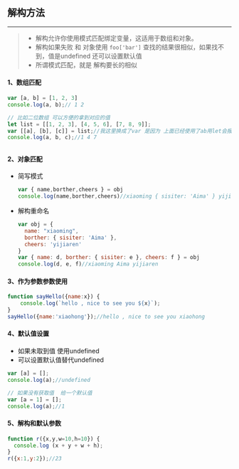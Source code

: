 ## 解构方法

---



> + 解构允许你使用模式匹配绑定变量，这适用于数组和对象。
> + 解构如果失败 和 对象使用  `foo['bar']` 查找的结果很相似，如果找不到，值是undefined 还可以设置默认值
> + 所谓模式匹配，就是 解构要长的相似



#### 1、数组匹配

```js
var [a, b] = [1, 2, 3]
console.log(a, b);// 1 2

// 比如二位数组 可以方便的拿到对应的值
let list = [[1, 2, 3], [4, 5, 6], [7, 8, 9]];
var [[a], [b], [c]] = list;//我这里换成了var 是因为 上面已经使用了ab用let会报错 使用var声明覆盖了上面的变量
console.log(a, b, c);//1 4 7
```

## 



#### 2、对象匹配

+ 简写模式

  ```js
  var { name,borther,cheers } = obj
  console.log(name,borther,cheers)//xiaoming { sisiter: 'Aima' } yijiaren
  ```

+ 解构重命名

  ```js
  var obj = {
    name: "xiaoming",
    borther: { sisiter: 'Aima' },
    cheers: 'yijiaren'
  }
  var { name: d, borther: { sisiter: e }, cheers: f } = obj
  console.log(d, e, f)//xiaoming Aima yijiaren
  ```

  



#### 3、作为参数参数使用

```js
function sayHello({name:x}) {
	console.log(`hello , nice to see you ${x}`);
}
sayHello({name:'xiaohong'});//hello , nice to see you xiaohong
```





#### 4、默认值设置

- 如果未取到值 使用undefined
- 可以设置默认值替代undefined

```js
var [a] = [];
console.log(a);//undefined

// 如果没有获取值  给一个默认值
var [a = 1] = [];
console.log(a);//1
```





#### 5、解构和默认参数

```js
function r({x,y,w=10,h=10}) {
  console.log (x + y + w + h);
}
r({x:1,y:2});//23
```